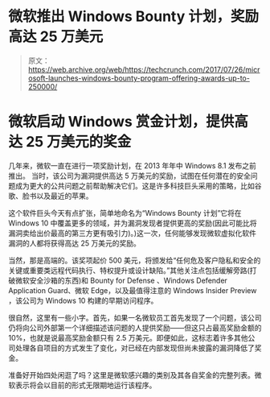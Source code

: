 # 微软推出 Windows Bounty 计划，奖励高达 25 万美元 

> 原文：<https://web.archive.org/web/https://techcrunch.com/2017/07/26/microsoft-launches-windows-bounty-program-offering-awards-up-to-250000/>

# 微软启动 Windows 赏金计划，提供高达 25 万美元的奖金

几年来，微软一直在进行一项奖励计划，在 2013 年年中 Windows 8.1 发布之前推出。 当时，该公司为漏洞提供高达 5 万美元的奖励，试图在任何潜在的安全问题成为更大的公共问题之前帮助解决它们。这是许多科技巨头采用的策略，比如谷歌、脸书以及最近的苹果。

这个软件巨头今天有点扩张，简单地命名为“Windows Bounty 计划”它将在 Windows 10 中覆盖更多的领域，并为漏洞发现者提供更高的奖励(因此可能比将漏洞卖给出价最高的第三方更有吸引力)。)这一次，任何能够发现微软虚拟化软件 漏洞的人都将获得高达 25 万美元的奖励。

当然，那是高端的。该奖项起价 500 美元，将颁发给“任何危及客户隐私和安全的关键或重要类远程代码执行、特权提升或设计缺陷。”其他关注点包括缓解旁路(打破微软安全沙箱的东西)和 Bounty for Defense 、Windows Defender Application Guard、微软 Edge，以及最值得注意的 Windows Insider Preview ，该公司为 Windows 10 构建的早期访问程序。

很自然，这里有一些小字。首先，如果一名微软员工首先发现了一个问题，该公司仍将向公司外部第一个详细描述该问题的人提供奖励——但这只占最高奖励金额的 10%，也就是说最高奖励金额只有 2.5 万美元。即便如此，这标志着许多其他公司处理各自项目的方式发生了变化，对已经在内部发现但尚未披露的漏洞降低了奖金。

准备好开始四处闲逛了吗？这里是微软感兴趣的类别及其各自奖金的完整列表。微软表示将会以目前的形式无限期地运行该程序。